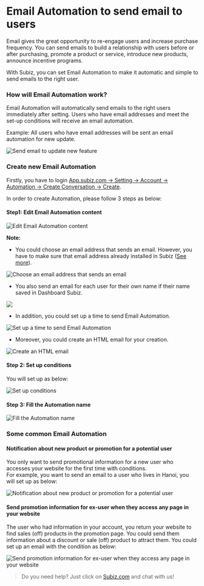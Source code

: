 # Email Automation to send email to users

Email gives the great opportunity to re-engage users and increase purchase frequency. You can send emails to build a relationship with users before or after purchasing, promote a product or service, introduce new products, announce incentive programs. 

With Subiz, you can set Email Automation to make it automatic and simple to send emails to the right user.

### How will Email Automation work? 

Email Automation will automatically send emails to the right users immediately after setting. Users  who have email addresses and meet the set-up conditions will receive an email automation.

Example: All users who have email addresses will be sent an email automation for new update.

![Send email to update new feature](../../../.gitbook/assets/noi-dung-email-automation3.png)

### Create new Email Automation

Firstly, you have to login [App.subiz.com -&gt; Setting -&gt; Account -&gt; Automation -&gt; Create Conversation -&gt; Create](https://app.subiz.com/settings/automations/add-conversation).

In order to create Automation, please follow 3 steps as below: 

#### Step1: Edit Email Automation content 

![Edit Email Automation content](../../../.gitbook/assets/noi-dung-email-automation.png)

**Note:** 

* You could choose an email address that sends an email. However, you have to make sure that email address already installed in Subiz \([See more](https://help-en.subiz.com/getting-started-with-subiz/setting-up-interaction-environments/integrating-email-on-subiz)\).

![Choose an email address that sends an email](../../../.gitbook/assets/chon-email-gui-di.png)

* You also send an email for each user for their own name if their name saved in Dashboard Subiz.

![](../../../.gitbook/assets/place-holder.png)

* In addition, you could set up a time to send Email Automation.

![Set up a time to send Email Automation](../../../.gitbook/assets/set-up-thoi-gian-goi-email.png)

* Moreover, you could create an HTML email for your creation.

![Create an HTML email](../../../.gitbook/assets/html3-mail.png)

#### Step 2: Set up conditions 

You will set up as below:

![Set up conditions](../../../.gitbook/assets/dk-automation-email.png)

#### Step 3: Fill the Automation name

![Fill the Automation name](../../../.gitbook/assets/luu-ten-automation%20%281%29.png)

### Some common Email Automation 

#### Notification about new product or promotion for a potential user 

You only want to send promotional information for a new user who accesses your website for the first time with conditions.   
For example, you want to send an email to a user who lives in Hanoi, you will set up as below: 

![Notification about new product or promotion for a potential user ](../../../.gitbook/assets/gui-email-cho-cac-khach-hang-o-hn.png)

#### Send promotion information for ex-user when they access any page in your website 

The user who had information in your account, you return your website to find sales \(off\) products in the promotion page. You could send them information about a discount or sale \(off\) product to attract them. You could set up an email with the condition as below:

![Send promotion information for ex-user when they access any page in your website ](../../../.gitbook/assets/gui-thong-tin-khuyen-mai-cho-khach-hang-cu.png)

> Do you need help? Just click on [Subiz.com](https://subiz.com/en) and chat with us!

